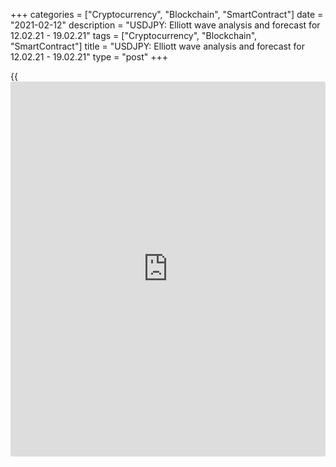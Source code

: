 +++
categories = ["Cryptocurrency", "Blockchain", "SmartContract"]
date = "2021-02-12"
description = "USDJPY: Elliott wave analysis and forecast for 12.02.21 - 19.02.21"
tags = ["Cryptocurrency", "Blockchain", "SmartContract"]
title = "USDJPY: Elliott wave analysis and forecast for 12.02.21 - 19.02.21"
type = "post"
+++

{{<iframe id="large-banner" src="https://www.bounty.group/#slide=1.0" width="100%" height="600" scrolling="no" style="border: 0px solid rgb(216, 221, 230); border-radius: 3px;">}}

2021-02-12

2021-02-12

USDJPY: Elliott wave analysis and forecast for 12.02.21 – 19.02.21Alex
Geuta

 **Main scenario:** consider short positions from corrections below the
level of 105.74 with a target of 101.74 – 100.00.

 **Alternative scenario:** breakout and consolidation above the level of
105.74 will allow the pair to continue rising to the levels of 107.01 –
108.18.

 **Analysis:** Daily time frame: presumably, a correction of larger
degree is completed in the form of wave (B). Wave (С) has started to
form, with the third wave 3 of (C) developing inside. The third wave of
smaller degree iii of 3 formed on the H4 time frame, and an ascending
correction is completed as the fourth wave iv of 3. Apparently, the
fifth wave v of 3 started developing on the H1 time frame. If this
assumption is correct, the pair will continue to fall to 101.74 –
100.00. The level of 105.74 is critical in this scenario as the breakout
will enable the pair to continue growing to the levels of 107.01 –
108.18.

* * *

* * *

## Price chart of USDJPY in real time mode

The content of this article reflects the author’s opinion and does not
necessarily reflect the official position of LiteForex. The material
published on this page is provided for informational purposes only and
should not be considered as the provision of investment advice for the
purposes of Directive 2004/39/EC.

Rate this article:

{{value}}

( {{count}} {{title}} )